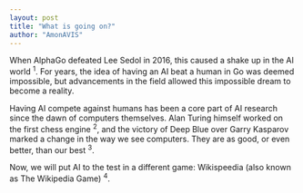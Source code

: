 ```yaml
---
layout: post
title: "What is going on?"
author: "AmonAVIS"
---
```


When AlphaGo defeated Lee Sedol in 2016, this caused a shake up in the AI world <sup>1</sup>. For years, the idea
of having an AI beat a human in Go was deemed impossible, but advancements in the field allowed this impossible dream to
become a reality.

Having AI compete against humans has been a core part of AI research since the dawn of computers themselves. Alan Turing
himself worked on the first chess engine <sup>2</sup>, and the victory of Deep Blue over Garry Kasparov marked a change
in the way we see computers. They are as good, or even better, than our best <sup>3</sup>.

Now, we will put AI to the test in a different game: Wikispeedia (also known as The Wikipedia Game) <sup>4</sup>.

